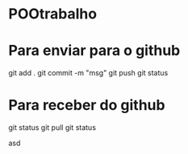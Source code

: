 # POOtrabalho

# Para enviar para o github
git add .
git commit -m "msg"
git push
git status

# Para receber do github
git status
git pull
git status


asd